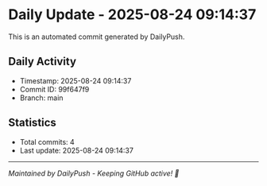 # Daily Update - 2025-08-24 09:14:37

This is an automated commit generated by DailyPush.

## Daily Activity
- Timestamp: 2025-08-24 09:14:37
- Commit ID: 99f647f9
- Branch: main

## Statistics
- Total commits: 4
- Last update: 2025-08-24 09:14:37

---
*Maintained by DailyPush - Keeping GitHub active! 🚀*
